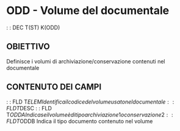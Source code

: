 # ODD - Volume del documentale
 :  : DEC T(ST) K(ODD)
## OBIETTIVO
Definisce i volumi di archiviazione/conservazione contenuti nel documentale
## CONTENUTO DEI CAMPI
 :  : FLD T$ELEM
Identifica il codice del volume usato nel documentale
 :  : FLD T$DESC
 :  : FLD T$ODDA
Indica se il volume è di tipo archiviazione 1 o conservazione 2
 :  : FLD T$ODDB
Indica il tipo documento contenuto nel volume
